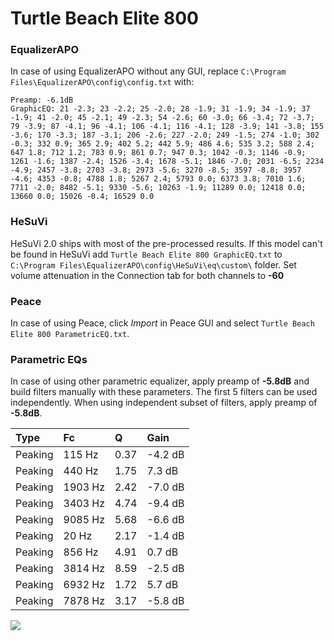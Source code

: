 # Turtle Beach Elite 800

### EqualizerAPO
In case of using EqualizerAPO without any GUI, replace `C:\Program Files\EqualizerAPO\config\config.txt`
with:
```
Preamp: -6.1dB
GraphicEQ: 21 -2.3; 23 -2.2; 25 -2.0; 28 -1.9; 31 -1.9; 34 -1.9; 37 -1.9; 41 -2.0; 45 -2.1; 49 -2.3; 54 -2.6; 60 -3.0; 66 -3.4; 72 -3.7; 79 -3.9; 87 -4.1; 96 -4.1; 106 -4.1; 116 -4.1; 128 -3.9; 141 -3.8; 155 -3.6; 170 -3.3; 187 -3.1; 206 -2.6; 227 -2.0; 249 -1.5; 274 -1.0; 302 -0.3; 332 0.9; 365 2.9; 402 5.2; 442 5.9; 486 4.6; 535 3.2; 588 2.4; 647 1.8; 712 1.2; 783 0.9; 861 0.7; 947 0.3; 1042 -0.3; 1146 -0.9; 1261 -1.6; 1387 -2.4; 1526 -3.4; 1678 -5.1; 1846 -7.0; 2031 -6.5; 2234 -4.9; 2457 -3.8; 2703 -3.8; 2973 -5.6; 3270 -8.5; 3597 -8.8; 3957 -4.6; 4353 -0.8; 4788 1.8; 5267 2.4; 5793 0.0; 6373 3.8; 7010 1.6; 7711 -2.0; 8482 -5.1; 9330 -5.6; 10263 -1.9; 11289 0.0; 12418 0.0; 13660 0.0; 15026 -0.4; 16529 0.0
```

### HeSuVi
HeSuVi 2.0 ships with most of the pre-processed results. If this model can't be found in HeSuVi add
`Turtle Beach Elite 800 GraphicEQ.txt` to `C:\Program Files\EqualizerAPO\config\HeSuVi\eq\custom\` folder.
Set volume attenuation in the Connection tab for both channels to **-60**

### Peace
In case of using Peace, click *Import* in Peace GUI and select `Turtle Beach Elite 800 ParametricEQ.txt`.

### Parametric EQs
In case of using other parametric equalizer, apply preamp of **-5.8dB** and build filters manually
with these parameters. The first 5 filters can be used independently.
When using independent subset of filters, apply preamp of **-5.8dB**.

| Type    | Fc      |    Q | Gain    |
|:--------|:--------|:-----|:--------|
| Peaking | 115 Hz  | 0.37 | -4.2 dB |
| Peaking | 440 Hz  | 1.75 | 7.3 dB  |
| Peaking | 1903 Hz | 2.42 | -7.0 dB |
| Peaking | 3403 Hz | 4.74 | -9.4 dB |
| Peaking | 9085 Hz | 5.68 | -6.6 dB |
| Peaking | 20 Hz   | 2.17 | -1.4 dB |
| Peaking | 856 Hz  | 4.91 | 0.7 dB  |
| Peaking | 3814 Hz | 8.59 | -2.5 dB |
| Peaking | 6932 Hz | 1.72 | 5.7 dB  |
| Peaking | 7878 Hz | 3.17 | -5.8 dB |

![](https://raw.githubusercontent.com/jaakkopasanen/AutoEq/master/results/rtings/avg/Turtle%20Beach%20Elite%20800/Turtle%20Beach%20Elite%20800.png)